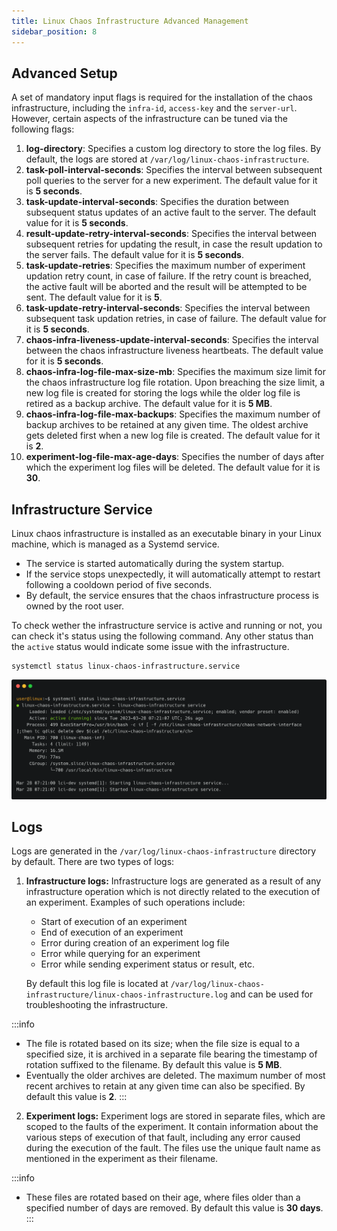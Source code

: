 ```yaml
---
title: Linux Chaos Infrastructure Advanced Management
sidebar_position: 8
---
```


## Advanced Setup
A set of mandatory input flags is required for the installation of the chaos infrastructure, including the `infra-id`, `access-key` and the `server-url`. However, certain aspects of the infrastructure can be tuned via the following flags:
1. **log-directory**: Specifies a custom log directory to store the log files. By default, the logs are stored at `/var/log/linux-chaos-infrastructure`.
2. **task-poll-interval-seconds**: Specifies the interval between subsequent poll queries to the server for a new experiment. The default value for it is **5 seconds**.
3. **task-update-interval-seconds**: Specifies the duration between subsequent status updates of an active fault to the server. The default value for it is **5 seconds**.
4. **result-update-retry-interval-seconds**: Specifies the interval between subsequent retries for updating the result, in case the result updation to the server fails. The default value for it is **5 seconds**.
5. **task-update-retries**: Specifies the maximum number of experiment updation retry count, in case of failure. If the retry count is breached, the active fault will be aborted and the result will be attempted to be sent. The default value for it is **5**.
6. **task-update-retry-interval-seconds**: Specifies the interval between subsequent task updation retries, in case of failure. The default value for it is **5 seconds**.
7. **chaos-infra-liveness-update-interval-seconds**: Specifies the interval between the chaos infrastructure liveness heartbeats. The default value for it is **5 seconds**.
8. **chaos-infra-log-file-max-size-mb**: Specifies the maximum size limit for the chaos infrastructure log file rotation. Upon breaching the size limit, a new log file is created for storing the logs while the older log file is retired as a backup archive. The default value for it is **5 MB**.
9. **chaos-infra-log-file-max-backups**: Specifies the maximum number of backup archives to be retained at any given time. The oldest archive gets deleted first when a new log file is created. The default value for it is **2**.
10. **experiment-log-file-max-age-days**: Specifies the number of days after which the experiment log files will be deleted. The default value for it is **30**.

## Infrastructure Service
Linux chaos infrastructure is installed as an executable binary in your Linux machine, which is managed as a Systemd service.
- The service is started automatically during the system startup.
- If the service stops unexpectedly, it will automatically attempt to restart following a cooldown period of five seconds.
- By default, the service ensures that the chaos infrastructure process is owned by the root user.

To check wether the infrastructure service is active and running or not, you can check it's status using the following command. Any other status than the `active` status would indicate some issue with the infrastructure.
```
systemctl status linux-chaos-infrastructure.service
```
![Terminal](./static/linux-chaos-infrastructure-advanced-management/terminal.png)

## Logs
Logs are generated in the `/var/log/linux-chaos-infrastructure` directory by default. There are two types of logs:
1. **Infrastructure logs:** Infrastructure logs are generated as a result of any infrastructure operation which is not directly related to the execution of an experiment. Examples of such operations include:
    - Start of execution of an experiment
    - End of execution of an experiment
    - Error during creation of an experiment log file
    - Error while querying for an experiment
    - Error while sending experiment status or result, etc.

    By default this log file is located at `/var/log/linux-chaos-infrastructure/linux-chaos-infrastructure.log` and can be used for troubleshooting the infrastructure.

:::info
- The file is rotated based on its size; when the file size is equal to a specified size, it is archived in a separate file bearing the timestamp of rotation suffixed to the filename. By default this value is **5 MB**.
- Eventually the older archives are deleted. The maximum number of most recent archives to retain at any given time can also be specified. By default this value is **2**.
:::

2. **Experiment logs:** Experiment logs are stored in separate files, which are scoped to the faults of the experiment. It contain information about the various steps of execution of that fault, including any error caused during the execution of the fault. The files use the unique fault name as mentioned in the experiment as their filename.

:::info
- These files are rotated based on their age, where files older than a specified number of days are removed. By default this value is **30 days**.
:::
